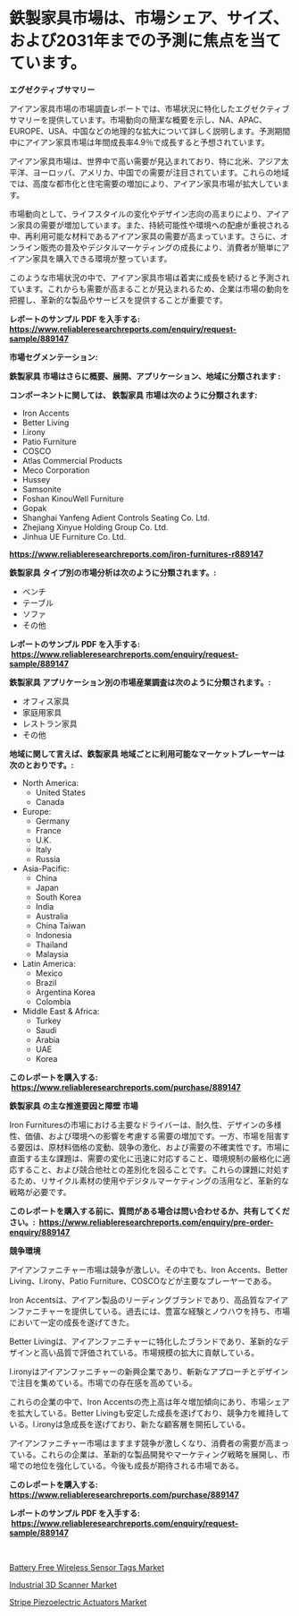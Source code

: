<p><h1>鉄製家具市場は、市場シェア、サイズ、および2031年までの予測に焦点を当てています。</h1></p><p><strong>エグゼクティブサマリー</strong></p>
<p><p>アイアン家具市場の市場調査レポートでは、市場状況に特化したエグゼクティブサマリーを提供しています。市場動向の簡潔な概要を示し、NA、APAC、EUROPE、USA、中国などの地理的な拡大について詳しく説明します。予測期間中にアイアン家具市場は年間成長率4.9％で成長すると予想されています。</p><p>アイアン家具市場は、世界中で高い需要が見込まれており、特に北米、アジア太平洋、ヨーロッパ、アメリカ、中国での需要が注目されています。これらの地域では、高度な都市化と住宅需要の増加により、アイアン家具市場が拡大しています。</p><p>市場動向として、ライフスタイルの変化やデザイン志向の高まりにより、アイアン家具の需要が増加しています。また、持続可能性や環境への配慮が重視される中、再利用可能な材料であるアイアン家具の需要が高まっています。さらに、オンライン販売の普及やデジタルマーケティングの成長により、消費者が簡単にアイアン家具を購入できる環境が整っています。</p><p>このような市場状況の中で、アイアン家具市場は着実に成長を続けると予測されています。これからも需要が高まることが見込まれるため、企業は市場の動向を把握し、革新的な製品やサービスを提供することが重要です。</p></p>
<p><strong>レポートのサンプル PDF を入手する: <a href="https://www.reliableresearchreports.com/enquiry/request-sample/889147">https://www.reliableresearchreports.com/enquiry/request-sample/889147</a></strong></p>
<p><strong>市場セグメンテーション:</strong></p>
<p><strong> 鉄製家具 市場はさらに概要、展開、アプリケーション、地域に分類されます :</strong></p>
<p><strong>コンポーネントに関しては、 鉄製家具 市場は次のように分類されます: &nbsp;</strong></p>
<p><ul><li>Iron Accents</li><li>Better Living</li><li>I.irony</li><li>Patio Furniture</li><li>COSCO</li><li>Atlas Commercial Products</li><li>Meco Corporation</li><li>Hussey</li><li>Samsonite</li><li>Foshan KinouWell Furniture</li><li>Gopak</li><li>Shanghai Yanfeng Adient Controls Seating Co. Ltd.</li><li>Zhejiang Xinyue Holding Group Co. Ltd.</li><li>Jinhua UE Furniture Co. Ltd.</li></ul></p>
<p><strong><a href="https://www.reliableresearchreports.com/iron-furnitures-r889147">https://www.reliableresearchreports.com/iron-furnitures-r889147</a></strong></p>
<p><strong> 鉄製家具 タイプ別の市場分析は次のように分類されます。:</strong></p>
<p><ul><li>ベンチ</li><li>テーブル</li><li>ソファ</li><li>その他</li></ul></p>
<p><strong>レポートのサンプル PDF を入手する: &nbsp;<a href="https://www.reliableresearchreports.com/enquiry/request-sample/889147">https://www.reliableresearchreports.com/enquiry/request-sample/889147</a></strong></p>
<p><strong> 鉄製家具 アプリケーション別の市場産業調査は次のように分類されます。:</strong></p>
<p><ul><li>オフィス家具</li><li>家庭用家具</li><li>レストラン家具</li><li>その他</li></ul></p>
<p><strong>地域に関して言えば、鉄製家具 地域ごとに利用可能なマーケットプレーヤーは次のとおりです。:</strong></p>
<p><ul>
    <li>
        North America:
        <ul>
            <li>United States</li>
            <li>Canada</li>
        </ul>
    </li>
    <li>
        Europe:
        <ul>
            <li>Germany</li>
            <li>France</li>
            <li>U.K.</li>
            <li>Italy</li>
            <li>Russia</li>
        </ul>
    </li>
    <li>
        Asia-Pacific:
        <ul>
            <li>China</li>
            <li>Japan</li>
            <li>South Korea</li>
            <li>India</li>
            <li>Australia</li>
            <li>China Taiwan</li>
            <li>Indonesia</li>
            <li>Thailand</li>
            <li>Malaysia</li>
        </ul>
    </li>
    <li>
        Latin America:
        <ul>
            <li>Mexico</li>
            <li>Brazil</li>
            <li>Argentina Korea</li>
            <li>Colombia</li>
        </ul>
    </li>
    <li>
        Middle East & Africa:
        <ul>
            <li>Turkey</li>
            <li>Saudi</li>
            <li>Arabia</li>
            <li>UAE</li>
            <li>Korea</li>
        </ul>
    </li>
    </ul></p>
<p><strong>このレポートを購入する: &nbsp;<a href="https://www.reliableresearchreports.com/purchase/889147">https://www.reliableresearchreports.com/purchase/889147</a></strong></p>
<p><strong>鉄製家具 の主な推進要因と障壁 市場</strong></p>
<p><p>Iron Furnituresの市場における主要なドライバーは、耐久性、デザインの多様性、価値、および環境への影響を考慮する需要の増加です。一方、市場を阻害する要因は、原材料価格の変動、競争の激化、および需要の不確実性です。市場に直面する主な課題は、需要の変化に迅速に対応すること、環境規制の厳格化に適応すること、および競合他社との差別化を図ることです。これらの課題に対処するため、リサイクル素材の使用やデジタルマーケティングの活用など、革新的な戦略が必要です。</p></p>
<p><strong>このレポートを購入する前に、質問がある場合は問い合わせるか、共有してください。:&nbsp; <a href="https://www.reliableresearchreports.com/enquiry/pre-order-enquiry/889147">https://www.reliableresearchreports.com/enquiry/pre-order-enquiry/889147</a></strong></p>
<p><strong>競争環境</strong></p>
<p><p>アイアンファニチャー市場は競争が激しい。その中でも、Iron Accents、Better Living、I.irony、Patio Furniture、COSCOなどが主要なプレーヤーである。</p><p>Iron Accentsは、アイアン製品のリーディングブランドであり、高品質なアイアンファニチャーを提供している。過去には、豊富な経験とノウハウを持ち、市場において一定の成長を遂げてきた。</p><p>Better Livingは、アイアンファニチャーに特化したブランドであり、革新的なデザインと高い品質で評価されている。市場規模の拡大に貢献している。</p><p>I.ironyはアイアンファニチャーの新興企業であり、斬新なアプローチとデザインで注目を集めている。市場での存在感を高めている。</p><p>これらの企業の中で、Iron Accentsの売上高は年々増加傾向にあり、市場シェアを拡大している。Better Livingも安定した成長を遂げており、競争力を維持している。I.ironyは急成長を遂げており、新たな顧客層を開拓している。</p><p>アイアンファニチャー市場はますます競争が激しくなり、消費者の需要が高まっている。これらの企業は、革新的な製品開発やマーケティング戦略を展開し、市場での地位を強化している。今後も成長が期待される市場である。</p></p>
<p><strong>このレポートを購入する: &nbsp; <a href="https://www.reliableresearchreports.com/purchase/889147">https://www.reliableresearchreports.com/purchase/889147</a></strong></p>
<p><strong>レポートのサンプル PDF を入手する: &nbsp;<a href="https://www.reliableresearchreports.com/enquiry/request-sample/889147">https://www.reliableresearchreports.com/enquiry/request-sample/889147</a></strong><strong></strong></p>
<p>&nbsp;</p>
<p><p><a href="https://pretty-mail-caf.notion.site/Battery-Free-Wireless-Sensor-Tags-Market-Size-Market-Outlook-and-Market-Forecast-2024-to-2031-aaca7603adda4847a8104029cd7cde60">Battery Free Wireless Sensor Tags Market</a></p><p><a href="https://github.com/ashepherd82/Market-Research-Report-List-4/blob/main/industrial-3d-scanner-market.md">Industrial 3D Scanner Market</a></p><p><a href="https://full-wildebeest-80b.notion.site/Stripe-Piezoelectric-Actuators-Market-Focuses-on-Market-Share-Size-and-Projected-Forecast-Till-2031-a9c7119004954f8ea4b3c25b52868927">Stripe Piezoelectric Actuators Market</a></p></p>